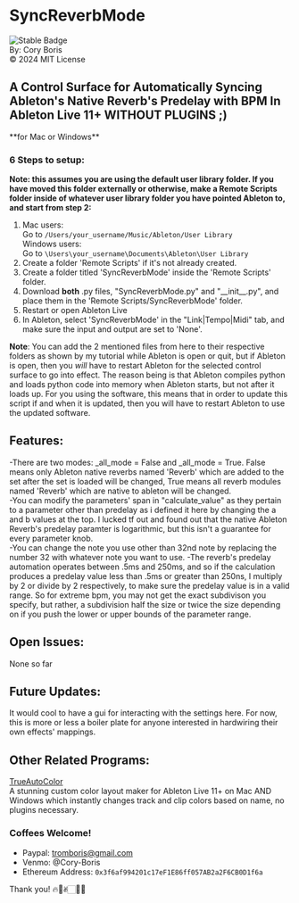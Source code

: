 # SyncReverbMode

![Stable Badge](https://img.shields.io/badge/-stable-blue)  
By: Cory Boris  
© 2024 MIT License
## A Control Surface for Automatically Syncing Ableton's Native Reverb's Predelay with BPM In Ableton Live 11+ WITHOUT PLUGINS ;)

\*\*for Mac or Windows\*\*

### 6 Steps to setup:  
**Note: this assumes you are using the default user library folder. If you have moved this folder externally or otherwise, make a Remote Scripts folder inside of whatever user library folder you have pointed Ableton to, and start from step 2:**
1. Mac users:  
   Go to `/Users/your_username/Music/Ableton/User Library`  
   Windows users:  
   Go to `\Users\your_username\Documents\Ableton\User Library`
2. Create a folder 'Remote Scripts' if it's not already created.
3. Create a folder titled 'SyncReverbMode' inside the 'Remote Scripts' folder.
4. Download **both** .py files, "SyncReverbMode.py" and "\_\_init\_\_.py", and place them in the 'Remote Scripts/SyncReverbMode' folder.
5. Restart or open Ableton Live
6. In Ableton, select 'SyncReverbMode' in the "Link|Tempo|Midi" tab, and make sure the input and output are set to 'None'.

**Note**: You can add the 2 mentioned files from here to their respective folders as shown by my tutorial while Ableton is open or quit, but if Ableton is open, then you *will* have to restart Ableton for the selected control surface to go into effect. The reason being is that Ableton compiles python and loads python code into memory when Ableton starts, but not after it loads up. For you using the software, this means that in order to update this script if and when it is updated, then you will have to restart Ableton to use the updated software.

## Features:  
-There are two modes: _all_mode = False and _all_mode = True. False means only Ableton native reverbs named 'Reverb' which are added to the set after the set is loaded will be changed, True means all reverb modules named 'Reverb' which are native to ableton will be changed.  
-You can modify the parameters' span in "calculate_value" as they pertain to a parameter other than predelay as i defined it here by changing the a and b values at the top. I lucked tf out and found out that the native Ableton Reverb's predelay paramter is logarithmic, but this isn't a guarantee for every parameter knob.  
-You can change the note you use other than 32nd note by replacing the number 32 with whatever note you want to use.
-The reverb's predelay automation operates between .5ms and 250ms, and so if the calculation produces a predelay value less than .5ms or greater than 250ns, I multiply by 2 or divide by 2 respectively, to make sure the predelay value is in a valid range. So for extreme bpm, you may not get the exact subdivison you specify, but rather, a subdivision half the size or twice the size depending on if you push the lower or upper bounds of the parameter range.  

## Open Issues:
None so far

## Future Updates:
It would cool to have a gui for interacting with the settings here. For now, this is more or less a boiler plate for anyone interested in hardwiring their own effects' mappings.

## Other Related Programs:
<a href="https://coryboris.gumroad.com/l/TrueAutoColor">TrueAutoColor</a>  
A stunning custom color layout maker for Ableton Live 11+ on Mac AND Windows which instantly changes track and clip colors based on name, no plugins necessary.

### Coffees Welcome!
- Paypal: tromboris@gmail.com
- Venmo: @Cory-Boris
- Ethereum Address: `0x3f6af994201c17eF1E86ff057AB2a2F6CB0D1f6a`

Thank you! 🔥🥰✌🏻🙏🏻

